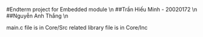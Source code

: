 #Endterm project for Embedded module \n
##Trần Hiếu Minh - 20020172 \n
##Nguyễn Anh Thắng \n

main.c file is in Core/Src
related library file is in Core/Inc
